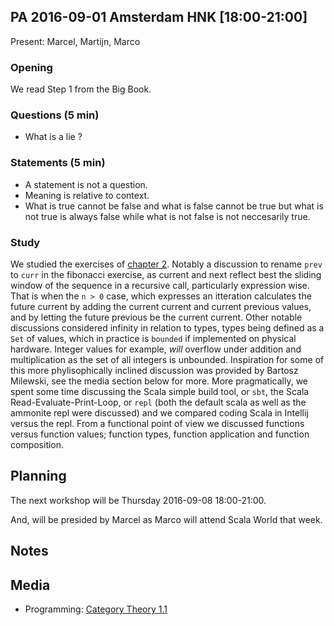 ## PA 2016-09-01 Amsterdam HNK [18:00-21:00]

Present: Marcel, Martijn, Marco

### Opening

We read Step 1 from the Big Book.

### Questions (5 min)

- What is a lie ?

### Statements (5 min)

- A statement is not a question.
- Meaning is relative to context.
- What is true cannot be false and what is false cannot be true but what is not true is always false while what is not false is not neccesarily true.

### Study

We studied the exercises of [chapter 2](https://github.com/nmcb/essent-academy/blob/master/src/ExercisesChapter02.sc).  Notably a discussion to rename `prev` to `curr` in the fibonacci exercise, as current and next reflect best the sliding window of the sequence in a recursive call, particularly expression wise.  That is when the `n > 0` case, which expresses an itteration calculates the future current by adding the current current and current previous values, and by letting the future previous be the current current.  Other notable discussions considered infinity in relation to types, types being defined as a `Set` of values, which in practice is `bounded` if implemented on physical hardware.  Integer values for example, _will_ overflow under addition and multiplication as the set of all integers is unbounded.  Inspiration for some of this more phylisophically inclined discussion was provided by Bartosz Milewski, see the media section below for more.  More pragmatically, we spent some time discussing the Scala simple build tool, or `sbt`, the Scala Read-Evaluate-Print-Loop, or `repl`  (both the default scala as well as the ammonite repl were discussed)  and we compared coding Scala in Intellij versus the repl.  From a functional point of view we discussed functions versus function values; function types, function application and function composition.

## Planning

The next workshop will be Thursday 2016-09-08 18:00-21:00.

And, will be presided by Marcel as Marco will attend Scala World that week.

## Notes

## Media

- Programming:
  [Category Theory 1.1](https://www.youtube.com/watch?v=I8LbkfSSR58)



